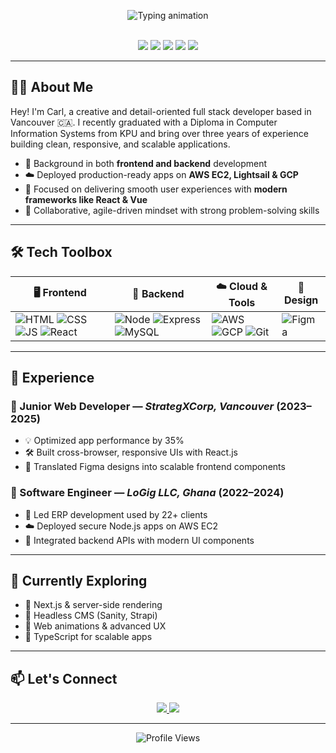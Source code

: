 <!-- Header Section -->
<p align="center">
  <img src="https://readme-typing-svg.demolab.com?font=Fira+Code&size=25&pause=1000&color=0ED3CF&width=600&lines=Hi+I'm+Carl+Nikoi!;Full+Stack+Developer+%7C+CIS+Grad+%7C+Tech+Problem+Solver;Let's+Build+Something+Great+Together!" alt="Typing animation" />
</p>


<br/>

<div align="center">
  <img src="https://img.shields.io/badge/React.js-61DAFB?style=for-the-badge&logo=react&logoColor=black" />
  <img src="https://img.shields.io/badge/Node.js-339933?style=for-the-badge&logo=node.js&logoColor=white" />
  <img src="https://img.shields.io/badge/AWS-232F3E?style=for-the-badge&logo=amazon-aws&logoColor=white" />
  <img src="https://img.shields.io/badge/MySQL-00758F?style=for-the-badge&logo=mysql&logoColor=white" />
  <img src="https://img.shields.io/badge/Git-F05032?style=for-the-badge&logo=git&logoColor=white" />
</div>

---

## 👨‍💻 About Me

Hey! I'm Carl, a creative and detail-oriented full stack developer based in Vancouver 🇨🇦. I recently graduated with a Diploma in Computer Information Systems from KPU and bring over three years of experience building clean, responsive, and scalable applications.

- 💼 Background in both **frontend and backend** development  
- ☁️ Deployed production-ready apps on **AWS EC2, Lightsail & GCP**  
- 🎨 Focused on delivering smooth user experiences with **modern frameworks like React & Vue**  
- 🔁 Collaborative, agile-driven mindset with strong problem-solving skills  

---

## 🛠️ Tech Toolbox

<div align="center">

| 🖥️ Frontend | 🔧 Backend | ☁️ Cloud & Tools | 🎨 Design |
|------------|-----------|------------------|-----------|
| ![HTML](https://img.shields.io/badge/HTML5-E34F26?logo=html5&logoColor=white&style=flat-square) ![CSS](https://img.shields.io/badge/CSS3-1572B6?logo=css3&logoColor=white&style=flat-square) ![JS](https://img.shields.io/badge/JavaScript-F7DF1E?logo=javascript&logoColor=black&style=flat-square) ![React](https://img.shields.io/badge/React-61DAFB?logo=react&logoColor=black&style=flat-square) | ![Node](https://img.shields.io/badge/Node.js-339933?logo=node.js&logoColor=white&style=flat-square) ![Express](https://img.shields.io/badge/Express-000000?logo=express&logoColor=white&style=flat-square) ![MySQL](https://img.shields.io/badge/MySQL-4479A1?logo=mysql&logoColor=white&style=flat-square) | ![AWS](https://img.shields.io/badge/AWS-FF9900?logo=amazon-aws&logoColor=white&style=flat-square) ![GCP](https://img.shields.io/badge/Google%20Cloud-4285F4?logo=google-cloud&logoColor=white&style=flat-square) ![Git](https://img.shields.io/badge/Git-F05032?logo=git&logoColor=white&style=flat-square) | ![Figma](https://img.shields.io/badge/Figma-F24E1E?logo=figma&logoColor=white&style=flat-square) |

</div>

---

## 💼 Experience

### 🔹 Junior Web Developer — *StrategXCorp, Vancouver* (2023–2025)  
- 💡 Optimized app performance by 35%  
- 🛠️ Built cross-browser, responsive UIs with React.js  
- 🤝 Translated Figma designs into scalable frontend components  

### 🔹 Software Engineer — *LoGig LLC, Ghana* (2022–2024)  
- 🚀 Led ERP development used by 22+ clients  
- ☁️ Deployed secure Node.js apps on AWS EC2  
- 🔗 Integrated backend APIs with modern UI components

---

## 🚀 Currently Exploring
- 🔄 Next.js & server-side rendering  
- 🧱 Headless CMS (Sanity, Strapi)  
- 🌈 Web animations & advanced UX  
- 🧩 TypeScript for scalable apps  

---

## 📫 Let's Connect

<div align="center">
  <a href="mailto:cnikoi70@gmail.com">
    <img src="https://img.shields.io/badge/Email-cnikoi70@gmail.com-red?style=for-the-badge&logo=gmail&logoColor=white" />
  </a>
  <a href="https://www.linkedin.com/in/carlnikoi/">
    <img src="https://img.shields.io/badge/LinkedIn-Carlnikoi-blue?style=for-the-badge&logo=linkedin&logoColor=white" />
  </a>
</div>

---

<p align="center">
  <img src="https://komarev.com/ghpvc/?username=nikoicarl&style=flat-square&color=blue" alt="Profile Views" />
</p>
